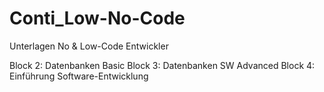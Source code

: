 # Conti_Low-No-Code

Unterlagen No & Low-Code Entwickler

Block 2: Datenbanken Basic
Block 3: Datenbanken SW Advanced
Block 4: Einführung Software-Entwicklung
